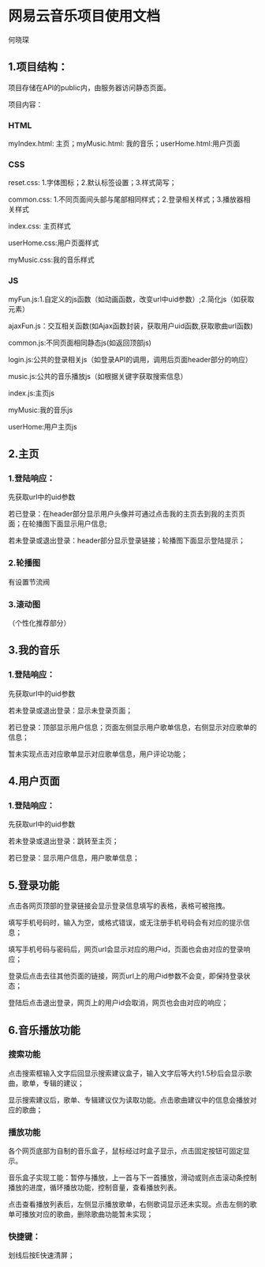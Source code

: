 # 网易云音乐项目使用文档

何晓琛

## 1.项目结构：

项目存储在API的public内，由服务器访问静态页面。

项目内容：

### HTML

myIndex.html: 主页；myMusic.html: 我的音乐；userHome.html:用户页面

### CSS

reset.css: 1.字体图标；2.默认标签设置；3.样式简写；

common.css: 1.不同页面间头部与尾部相同样式；2.登录相关样式；3.播放器相关样式 

index.css: 主页样式

userHome.css:用户页面样式

myMusic.css:我的音乐样式

### JS

myFun.js:1.自定义的js函数（如动画函数，改变url中uid参数）;2.简化js（如获取元素）

ajaxFun.js：交互相关函数(如Ajax函数封装，获取用户uid函数,获取歌曲url函数)

common.js:不同页面相同静态js(如返回顶部js)

login.js:公共的登录相关js（如登录API的调用，调用后页面header部分的响应）

music.js:公共的音乐播放js（如根据关键字获取搜索信息）

index.js:主页js

myMusic:我的音乐js

userHome:用户主页js

## 2.主页

### 1.登陆响应：

先获取url中的uid参数

若已登录：在header部分显示用户头像并可通过点击我的主页去到我的主页页面；在轮播图下面显示用户信息;

若未登录或退出登录：header部分显示登录链接；轮播图下面显示登陆提示；

### 2.轮播图

有设置节流阀

### 3.滚动图

（个性化推荐部分）

## 3.我的音乐

### 1.登陆响应：

先获取url中的uid参数

若未登录或退出登录：显示未登录页面；

若已登录：顶部显示用户信息；页面左侧显示用户歌单信息，右侧显示对应歌单的信息；

暂未实现点击对应歌单显示对应歌单信息，用户评论功能；

## 4.用户页面

### 1.登陆响应：

先获取url中的uid参数

若未登录或退出登录：跳转至主页；

若已登录：显示用户信息，用户歌单信息；

## 5.登录功能

点击各网页顶部的登录链接会显示登录信息填写的表格，表格可被拖拽。

填写手机号码时，输入为空，或格式错误，或无注册手机号码会有对应的提示信息；

填写手机号码与密码后，网页url会显示对应的用户id，页面也会由对应的登录响应；

登录后点击去往其他页面的链接，网页url上的用户id参数不会变，即保持登录状态；

登陆后点击退出登录，网页上的用户id会取消，网页也会由对应的响应；

## 6.音乐播放功能

### 搜索功能

点击搜索框输入文字后回显示搜索建议盒子，输入文字后等大约1.5秒后会显示歌曲，歌单，专辑的建议；

显示搜索建议后，歌单、专辑建议仅为读取功能。点击歌曲建议中的信息会播放对应的歌曲；

### 播放功能

各个网页底部为自制的音乐盒子，鼠标经过时盒子显示，点击固定按钮可固定显示。

音乐盒子实现工能：暂停与播放，上一首与下一首播放，滑动或则点击滚动条控制播放的进度，循环播放功能，控制音量，查看播放列表。

点击查看播放列表后，左侧显示播放歌单，右侧歌词显示还未实现。点击左侧的歌单可播放对应的歌曲，删除歌曲功能暂未实现；

### 快捷键：

划线后按E快速清屏；



